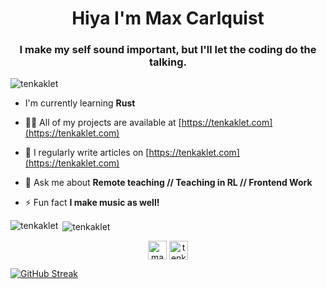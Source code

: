 <h1 align="center">Hiya I'm Max Carlquist</h1>
<h3 align="center">I make my self sound important, but I'll let the coding do the talking.</h3>

<p align="left"> <img src="https://komarev.com/ghpvc/?username=tenkaklet" alt="tenkaklet" /> </p>

- I'm currently learning **Rust**

- 👨‍💻 All of my projects are available at [https://tenkaklet.com](https://tenkaklet.com)

- 📝 I regularly write articles on [https://tenkaklet.com](https://tenkaklet.com)

- 💬 Ask me about **Remote teaching // Teaching in RL // Frontend Work**


- ⚡ Fun fact **I make music as well!**

<p><img align="left" src="https://github-readme-stats.vercel.app/api/top-langs/?username=tenkaklet&layout=compact&hide=html" alt="tenkaklet" /></p>

<p>&nbsp;<img align="center" src="https://github-readme-stats.vercel.app/api?username=tenkaklet&show_icons=true" alt="tenkaklet" /></p>

<p align="center">
<a href="https://linkedin.com/in/maxcarlquist" target="blank"><img align="center" src="https://cdn.jsdelivr.net/npm/simple-icons@3.0.1/icons/linkedin.svg" alt="maxcarlquist" height="30" width="30" /></a>
<a href="https://stackoverflow.com/users/tenkaklet" target="blank"><img align="center" src="https://cdn.jsdelivr.net/npm/simple-icons@3.0.1/icons/stackoverflow.svg" alt="tenkaklet" height="30" width="30" /></a>
</p>

[![GitHub Streak](http://github-readme-streak-stats.herokuapp.com?user=Tenkaklet&theme=github-light&hide_border=true)](https://git.io/streak-stats)
